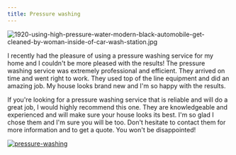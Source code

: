```yaml
---
title: Pressure washing
---
```


![1920-using-high-pressure-water-modern-black-automobile-get-cleaned-by-woman-inside-of-car-wash-station.jpg](/1920-using-high-pressure-water-modern-black-automobile-get-cleaned-by-woman-inside-of-car-wash-station.jpg)

I recently had the pleasure of using a pressure washing service for my home and I couldn't be more pleased with the results! The pressure washing service was extremely professional and efficient. They arrived on time and went right to work. They used top of the line equipment and did an amazing job. My house looks brand new and I'm so happy with the results.

If you're looking for a pressure washing service that is reliable and will do a great job, I would highly recommend this one. They are knowledgeable and experienced and will make sure your house looks its best. I'm so glad I chose them and I'm sure you will be too. Don't hesitate to contact them for more information and to get a quote. You won't be disappointed!

[![pressure-washing](<https://dabuttonfactory.com/button.png?t=CHECK+SERVICE&f=Noto+Sans-Bold&ts=26&tc=fff&hp=45&vp=20&c=11&bgt=unicolored&bgc=4bd42f>)](<https://www.bark.com/?a_aid=5d2d0e83cdc3>)